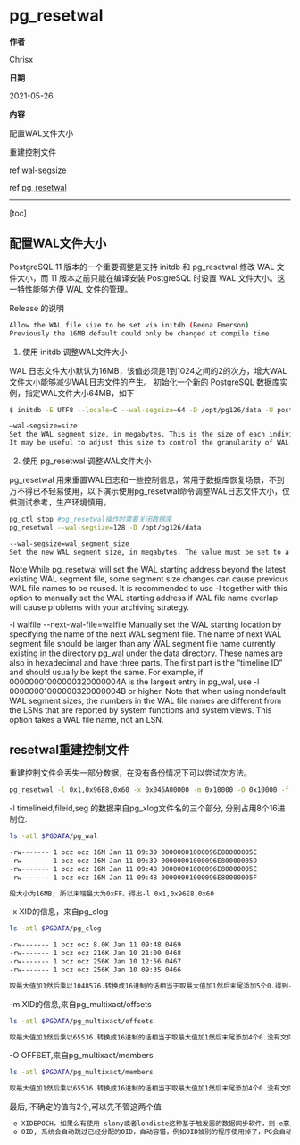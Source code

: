 # pg_resetwal

**作者**

Chrisx

**日期**

2021-05-26

**内容**

配置WAL文件大小

重建控制文件

ref [wal-segsize](https://www.postgresql.org/docs/13/app-initdb.html)

ref [pg_resetwal](https://www.postgresql.org/docs/13/app-pgresetwal.html)

---

[toc]

## 配置WAL文件大小

PostgreSQL 11 版本的一个重要调整是支持 initdb 和 pg_resetwal 修改 WAL 文件大小，而 11 版本之前只能在编译安装 PostgreSQL 时设置 WAL 文件大小。这一特性能够方便 WAL 文件的管理。

Release 的说明

```sh
Allow the WAL file size to be set via initdb (Beena Emerson)
Previously the 16MB default could only be changed at compile time.
```

1. 使用 initdb 调整WAL文件大小

WAL 日志文件大小默认为16MB，该值必须是1到1024之间的2的次方，增大WAL文件大小能够减少WAL日志文件的产生。
初始化一个新的 PostgreSQL 数据库实例，指定WAL文件大小64MB，如下

```sh
$ initdb -E UTF8 --locale=C --wal-segsize=64 -D /opt/pg126/data -U postgres -W

–wal-segsize=size
Set the WAL segment size, in megabytes. This is the size of each individual file in the WAL log. The default size is 16 megabytes. The value must be a power of 2 between 1 and 1024 (megabytes). This option can only be set during initialization, and cannot be changed later.
It may be useful to adjust this size to control the granularity of WAL log shipping or archiving. Also, in databases with a high volume of WAL, the sheer number of WAL files per directory can become a performance and management problem. Increasing the WAL file size will reduce the number of WAL files.
```

2. 使用 pg_resetwal 调整WAL文件大小

pg_resetwal 用来重置WAL日志和一些控制信息，常用于数据库恢复场景，不到万不得已不轻易使用，以下演示使用pg_resetwal命令调整WAL日志文件大小，仅供测试参考，生产环境慎用。

```sh
pg_ctl stop #pg_resetwal操作时需要关闭数据库
pg_resetwal --wal-segsize=128 -D /opt/pg126/data

--wal-segsize=wal_segment_size
Set the new WAL segment size, in megabytes. The value must be set to a power of 2 between 1 and 1024 (megabytes). See the same option of initdb for more information.

```

Note
While pg_resetwal will set the WAL starting address beyond the latest existing WAL segment file, some segment size changes can cause previous WAL file names to be reused. It is recommended to use -l together with this option to manually set the WAL starting address if WAL file name overlap will cause problems with your archiving strategy.

-l walfile
--next-wal-file=walfile
Manually set the WAL starting location by specifying the name of the next WAL segment file.
The name of next WAL segment file should be larger than any WAL segment file name currently existing in the directory pg_wal under the data directory. These names are also in hexadecimal and have three parts. The first part is the “timeline ID” and should usually be kept the same. For example, if 00000001000000320000004A is the largest entry in pg_wal, use -l 00000001000000320000004B or higher.
Note that when using nondefault WAL segment sizes, the numbers in the WAL file names are different from the LSNs that are reported by system functions and system views. This option takes a WAL file name, not an LSN.

## resetwal重建控制文件

重建控制文件会丢失一部分数据，在没有备份情况下可以尝试次方法。

```sh
pg_resetwal -l 0x1,0x96E8,0x60 -x 0x046A00000 -m 0x10000 -O 0x10000 -f $PGDATA  
```

-l timelineid,fileid,seg 的数据来自pg_xlog文件名的三个部分, 分别占用8个16进制位.

```sh
ls -atl $PGDATA/pg_wal

-rw------- 1 ocz ocz 16M Jan 11 09:39 00000001000096E80000005C
-rw------- 1 ocz ocz 16M Jan 11 09:39 00000001000096E80000005D
-rw------- 1 ocz ocz 16M Jan 11 09:48 00000001000096E80000005E
-rw------- 1 ocz ocz 16M Jan 11 09:48 00000001000096E80000005F  

段大小为16MB, 所以末端最大为0xFF。得出-l 0x1,0x96E8,0x60
```

-x XID的信息，来自pg_clog

```sh
ls -atl $PGDATA/pg_clog

-rw------- 1 ocz ocz 8.0K Jan 11 09:48 0469
-rw------- 1 ocz ocz 216K Jan 10 21:00 0468
-rw------- 1 ocz ocz 256K Jan 10 12:56 0467
-rw------- 1 ocz ocz 256K Jan 10 09:35 0466

取最大值加1然后乘以1048576.转换成16进制的话相当于取最大值加1然后末尾添加5个0.得到-x 0x046A00000
```

-m XID的信息,来自pg_multixact/offsets

```sh
ls -atl $PGDATA/pg_multixact/offsets

取最大值加1然后乘以65536.转换成16进制的话相当于取最大值加1然后末尾添加4个0.没有文件的话使用0加1, 然后末尾添加4个0.得到-m 0x10000
```

-O OFFSET,来自pg_multixact/members

```sh
ls -atl $PGDATA/pg_multixact/members

取最大值加1然后乘以65536.转换成16进制的话相当于取最大值加1然后末尾添加4个0.没有文件的话使用0加1, 然后末尾添加4个0.得到-O 0x10000
```

最后, 不确定的值有2个,可以先不管这两个值

```sh
-e XIDEPOCH，如果么有使用 slony或者londiste这种基于触发器的数据同步软件，则-e意义不大，它实际上是在将32位的xid转换为64位的xid时使用的一个转换系数 。
-o OID, 系统会自动跳过已经分配的OID，自动容错，例如OID被别的程序使用掉了，PG会自动生成下一个OID，并且继续判断可用性。知道可用为止。
```
